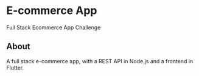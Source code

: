 # E-commerce App
Full Stack Ecommerce App Challenge

## About
A full stack e-commerce app, with a REST API in Node.js and a frontend in Flutter.
